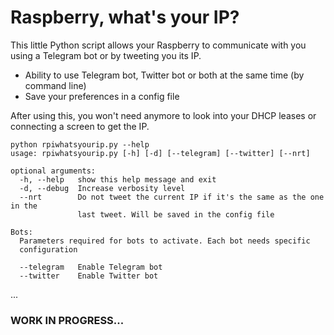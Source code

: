 # Raspberry, what's your IP?

This little Python script allows your Raspberry to communicate with you using a Telegram bot or by tweeting you its IP.

 * Ability to use Telegram bot, Twitter bot or both at the same time (by command line)
 * Save your preferences in a config file


After using this, you won't need anymore to look into your DHCP leases or connecting a screen to get the IP.

```
python rpiwhatsyourip.py --help
usage: rpiwhatsyourip.py [-h] [-d] [--telegram] [--twitter] [--nrt]

optional arguments:
  -h, --help   show this help message and exit
  -d, --debug  Increase verbosity level
  --nrt        Do not tweet the current IP if it's the same as the one in the
               last tweet. Will be saved in the config file

Bots:
  Parameters required for bots to activate. Each bot needs specific
  configuration

  --telegram   Enable Telegram bot
  --twitter    Enable Twitter bot

```

...

### WORK IN PROGRESS...